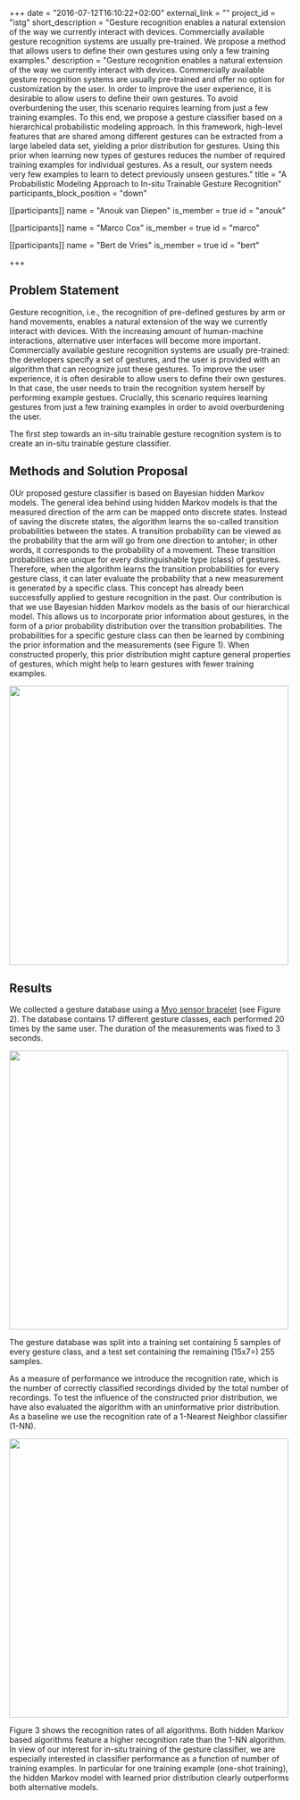 +++
date = "2016-07-12T16:10:22+02:00"
external_link = ""
project_id = "istg"
short_description = "Gesture recognition enables a natural extension of the way we currently interact with devices. Commercially available gesture recognition systems are usually pre-trained. We propose a method that allows users to define their own gestures using only a few training examples."
description = "Gesture recognition enables a natural extension of the way we currently interact with devices. Commercially available gesture recognition systems are usually pre-trained and offer no option for customization by the user. In order to improve the user experience, it is desirable to allow users to define their own gestures. To avoid overburdening the user, this scenario requires learning from just a few training examples. To this end, we propose a gesture classifier based on a hierarchical probabilistic modeling approach. In this framework, high-level features that are shared among different gestures can be extracted from a large labeled data set, yielding a prior distribution for gestures. Using this prior when learning new types of gestures reduces the number of required training examples for individual gestures. As a result, our system needs very few examples to learn to detect previously unseen gestures."
title = "A Probabilistic Modeling Approach to In-situ Trainable Gesture Recognition"
participants_block_position = "down"

[[participants]]
    name = "Anouk van Diepen"
    is_member = true
    id = "anouk"

[[participants]]
    name = "Marco Cox"
    is_member = true
    id = "marco"

[[participants]]
    name = "Bert de Vries"
    is_member = true
    id = "bert"

+++


## Problem Statement

Gesture recognition, i.e., the recognition of pre-defined gestures by arm or hand movements, enables a natural extension of the way we currently interact with devices. With the increasing amount of human-machine interactions, alternative user interfaces will become more important. 
Commercially available gesture recognition systems are usually pre-trained: the developers specify a set of gestures, and the user is provided with an algorithm that can recognize just these gestures. To improve the user experience, it is often desirable to allow users to define their own gestures. In that case, the user needs to train the recognition system herself by performing example gestues. Crucially, this scenario requires learning gestures from just a few training examples in order to avoid overburdening the user.

The first step towards an in-situ trainable gesture recognition system is to create an in-situ trainable gesture classifier.


## Methods and Solution Proposal

OUr proposed gesture classifier is based on Bayesian hidden Markov models. The general idea behind using hidden Markov models is that the measured direction of the arm can be mapped onto discrete states. Instead of saving the discrete states, the algorithm learns the so-called transition probabilities between the states. A transition probability can be viewed as the probability that the arm will go from one direction to antoher; in other words, it corresponds to the probability of a movement. These transition probabilities are unique for every distinguishable type (class) of gestures. Therefore, when the algorithm learns the transition probabilities for every gesture class, it can later evaluate the probability that a new measurement is generated by a specific class. This concept has already been successfully applied to gesture recognition in the past. Our contribution is that we use Bayesian hidden Markov models as the basis of our hierarchical model. This allows us to incorporate prior information about gestures, in the form of a prior probability distribution over the transition probabilities. The probabilities for a specific gesture class can then be learned by combining the prior information and the measurements (see Figure 1). When constructed properly, this prior distribution might capture general properties of gestures, which might help to learn gestures with fewer training examples.

<img src="/img/projects/ISTG/hierarchicalmodel.png" width="500px">


## Results

We collected a gesture database using a [Myo sensor bracelet](https://www.myo.com/) (see Figure 2). The database contains 17 different gesture classes, each performed 20 times by the same user. The duration of the measurements was fixed to 3 seconds.


<img src="/img/projects/ISTG/myobracelet.jpg" width="500px">

The gesture database was split into a training set containing 5 samples of every gesture class, and a test set containing the remaining (15x7=) 255 samples.

As a measure of performance we introduce the recognition rate, which is the number of correctly classified recordings divided by the total number of recordings.
To test the influence of the constructed prior distribution, we have also evaluated the algorithm with an uninformative prior distribution. As a baseline we use the recognition rate of a 1-Nearest Neighbor classifier (1-NN).


<img src="/img/projects/ISTG/RR_results2.png" width="500px">

Figure 3 shows the recognition rates of all algorithms. Both hidden Markov based algorithms feature a higher recognition rate than the 1-NN algorithm. In view of our interest for in-situ training of the gesture classifier, we are especially interested in classifier performance as a function of number of training examples. In particular for one training example (one-shot training), the hidden Markov model with learned prior distribution clearly outperforms both alternative models.